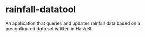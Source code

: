 # rainfall-datatool
An application that queries and updates rainfall data based on a preconfigured data set written in Haskell.
